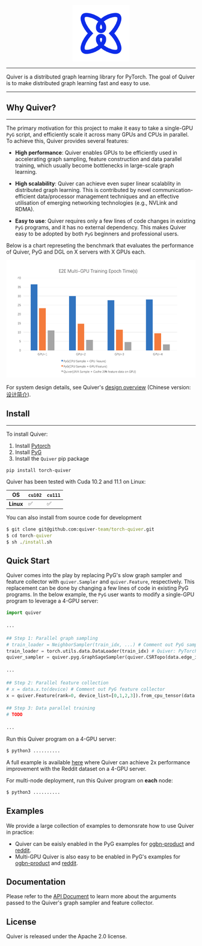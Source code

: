 [pypi-image]: https://badge.fury.io/py/torch-geometric.svg
[pypi-url]: https://pypi.org/project/torch-quiver/

<p align="center">
  <img height="150" src="docs/multi_medias/imgs/logo.png" />
</p>

--------------------------------------------------------------------------------

Quiver is a distributed graph learning library for PyTorch. The goal of Quiver is to make distributed graph learning fast and easy to use.

<!-- **Quiver** is a high-performance GNN training add-on which can fully utilize the hardware to achive the best GNN trainning performance. By integrating Quiver into your GNN training pipeline with **just serveral lines of code change**, you can enjoy **much better end-to-end performance** and **much better scalability with multi-gpus**, you can even achieve **super linear scalability** if your GPUs are connected with NVLink, Quiver will help you make full use of NVLink. -->

--------------------------------------------------------------------------------

## Why Quiver?

----
The primary motivation for this project to make it easy to take a single-GPU `PyG` script, and efficiently scale it across many GPUs and CPUs in parallel. To achieve this, Quiver provides several features:
<!-- 
If you are a GNN researcher or you are a `PyG`'s or `DGL`'s user and you are suffering from consuming too much time on graph sampling and feature collection when training your GNN models, then here are some reasons to try out Quiver for your GNN model trainning. -->

* **High performance**: Quiver enables GPUs to be efficiently used in accelerating graph sampling, feature construction and data parallel training, which usually become bottlenecks in large-scale graph learning.

* **High scalability**: Quiver can achieve even super linear scalablity in distributed graph learning. This is contributed by novel communication-efficient data/processor management techniques and an effective utilisation of emerging networking technologies (e.g., NVLink and RDMA).

<!-- * **Greate performance and scalibility**: Using CPU to do graph sample and feature collection not only leads to poor performance, but also leads to poor scalability because of CPU contention. Quiver, however, can achieve much better scalability and can even achieve `super linear scalibility` on machines equipped with NVLink. -->

* **Easy to use**: Quiver requires only a few lines of code changes in existing `PyG` programs, and it has no external dependency. This makes Quiver easy to be adopted by both `PyG` beginners and professional users.

<!-- * **Easy-to-use and unified API**:
Integrate Quiver into your training pipeline in `PyG` or `DGL` is just a matter of several lines of code change. We've also implemented IPC mechanism which makes it also a piece of cake to use Quiver to speedup your multi-gpu GNN model training (see the next section for a [quick tour](#quick-tour-for-new-users)).  -->

Below is a chart represeting the benchmark that evaluates the performance of Quiver, PyG and DGL on X servers with X GPUs each. 

![e2e_benchmark](docs/multi_medias/imgs/benchmark_e2e_performance.png)

For system design details, see Quiver's [design overview](docs/Introduction_en.md) (Chinese version: [设计简介](docs/Introduction_cn.md)).

## Install

----

To install Quiver:
  1. Install [Pytorch](https://pytorch.org/get-started/locally/)
  2. Install [PyG](https://github.com/pyg-team/pytorch_geometric)
  3. Install the `Quiver` pip package
```
pip install torch-quiver
```

Quiver has been tested with Cuda 10.2 and 11.1 on Linux:

|     OS        | `cu102` | `cu111` |
|-------------|---------|---------|
| **Linux**   | ✅      | ✅      |


You can also install from source code for development 

```cmd
$ git clone git@github.com:quiver-team/torch-quiver.git
$ cd torch-quiver
$ sh ./install.sh
```

## Quick Start

Quiver comes into the play by replacing PyG's slow graph sampler and feature collector with `quiver.Sampler` and `quiver.Feature`, respectively. This replacement can be done by changing a few lines of code in existing PyG programs. In the below example, the `PyG` user wants to modify a single-GPU program to leverage a 4-GPU server:

```python
import quiver

...

## Step 1: Parallel graph sampling
# train_loader = NeighborSampler(train_idx, ...) # Comment out PyG sampler
train_loader = torch.utils.data.DataLoader(train_idx) # Quiver: PyTorch Dataloader
quiver_sampler = quiver.pyg.GraphSageSampler(quiver.CSRTopo(data.edge_index), sizes=[25, 10]) # Quiver: Graph sampler

...

## Step 2: Parallel feature collection
# x = data.x.to(device) # Comment out PyG feature collector
x = quiver.Feature(rank=0, device_list=[0,1,2,3]).from_cpu_tensor(data.x) # Quiver: Feature collector

## Step 3: Data parallel training
# TODO

...

```

Run this Quiver program on a 4-GPU server:

```cmd
$ python3 ..........
```

A full example is available [here](https://github.com/pyg-team/pytorch_geometric/blob/master/examples/reddit.py) where Quiver can achieve 2x performance improvement with the Reddit dataset on a 4-GPU server.

For multi-node deployment, run this Quiver program on **each** node:

```cmd
$ python3 ..........
```

<!-- You can check [our reddit example](examples/pyg/reddit_quiver.py) for details. -->

## Examples

We provide a large collection of examples to demonsrate how to use Quiver in practice:

- Quiver can be eaisly enabled in the PyG examples for [ogbn-product](examples/pyg/) and [reddit](examples/pyg/).
- Multi-GPU Quiver is also easy to be enabled in PyG's examples for [ogbn-product](examples/multi-gpu/pyg/ogb-products/) and [reddit](examples/multi-gpu/pyg/reddit/).

## Documentation

Please refer to the [API Document](docs/) to learn more about the arguments passed to the Quiver's graph sampler and feature collector.


## License

Quiver is released under the Apache 2.0 license. 

<!-- ## Architecture Overview
Key reasons behind Quiver's high performance are that it provides two key components: `quiver.Feature` and `quiver.Sampler`.

Quiver provide users with **UVA-Based**（Unified Virtual Addressing Based）graph sampling operator, supporting storing graph topology data in CPU memory and sampling the graph with GPU. In this way, we not only get performance benefits beyond CPU sampling, but can also process graphs whose size are too large to host in GPU memory. With UVA, Quiver achieves nearly **20x** sample performance compared with CPU doing graph sample. Besides `UVA mode`, Quiver also support `GPU` sampling mode which will host graph topology data all into GPU memory and will give you 40% ~ 50% performance benifit w.r.t `UVA` sample.

![uva_sample](docs/multi_medias/imgs/UVA-Sampler.png)


A training batch in GNN also consumed hundreds of MBs memory and move memory of this size across CPU memory or between CPU memory and GPU memory consumes hundreds of milliseconds.Quiver utilizes high throughput between page locked memory and GPU memory, high throughput of p2p memory access between different GPUs' memory when they are connected with NVLinks and high throughput of local GPU global memory access to achieve 4-10x higher feature collection throughput compared to conventional method(i.e. use CPU to do sparse feature collection and transfer data to GPU). It partitons data to local GPU memory, other GPUs's memory(if they connected to current GPU with NVLink) and CPU page locked memory. 

We also discovered that real graphs nodes' degree often obeys power-law distribution and nodes with high degree are more often to be accessed during training and sampling. `quiver.Feature` can also do some preprocess to ensure that hottest data are always in GPU's memory(local GPU's memory or other GPU's memory which can be p2p accessed) and this will furtherly improve feature collection performance during training.

![feature_collection](docs/multi_medias/imgs/single_device.png)

For system design details, you can read our (introduction)[docs/Introduction_en.md], we also provide chinese version: [中文版本系统介绍](docs/Introduction_cn.md) -->


<!-- ## Benchmarks

Here we show benchmark about graph sample, feature collection and end2end training. They are all tested on open dataset.

### Sample benchmark
Quiver's sampling can be configured to use UVA sampling (`mode='UVA'`) or GPU sampling(`mode='GPU'`), hosting the whole graph structure in CPU memory and GPU memory respectively.
We use **S**ampled **E**dges **P**er **S**econd (**SEPS**) as metrics to evaluate sample performance. **Without storing the graph on GPU, Quiver get 20x speedup on real datasets**.

![sample benchmark](docs/multi_medias/imgs/benchmark_img_sample.png)

### Feature collection benchmark

We constrain each GPU caching 20% of feature data. Quiver can achieve **10x throughput** on ogbn-product data compared to CPU feature collection.

![single_device](docs/multi_medias/imgs/benchmark_img_feature_single_device.png)

If your GPUs are connected with NVLink, Quiver can make full use of it and achieve **super linear throughput increase**. Our test machine has 2 GPUs connected with NVLink and we still constrain each GPU caching 20% percent of feature data(which means 40% feature data are cached on GPU with 2 GPUs), we achieve 4~5x total throughput increase with the second GPU comes in.

![p2p_access](docs/multi_medias/imgs/p2p_access.png)

![super_linear](docs/multi_medias/imgs/super_linear_feature_bench.png)

### End2End training benchmark

With high performance sampler and feature collection, Quiver not only achieve good performance with single GPU training, but also enjoys good scalability. We modify [PyGs official multi-gpu training example](https://github.com/pyg-team/pytorch_geometric/blob/master/examples/multi_gpu/distributed_sampling.py) to train `ogbn-product`([code file is here](example/multi_gpu/pyg/ogb-products)). By constraining each GPU to cache only 20% of feature data, we can achieve better scalability even compared with placing all of feature data in GPU in PyG. 

![e2e_benchmark](docs/multi_medias/imgs/benchmark_e2e_performance.png)

When training with multi-GPU and there are no NVLinks between these GPUs, Quiver will use `device_replicate` cache policy by default(you can refer to our [introduction](docs/Introductions_en.md) to learn more about this cache policy). If you have NVLinks, Quiver can make several GPUs share their GPU memory and cache more data to achieve higher feature collection throughput. Our test machine has 2 GPUs connected with NVLink and we still constrain each GPU caching 20% percent of feature data(which means 40% feature data are cached on GPU with 2 GPUs), we show our scalability results here:

![](docs/multi_medias/imgs/nvlink_e2e.png) -->



<!-- ## Note

If you notice anything unexpected, please open an [issue](https://github.com/quiver-team/torch-quiver/issues) and let us know.
If you have any questions or are missing a specific feature, feel free to discuss them with us.
We are motivated to constantly make Quiver even better. -->
